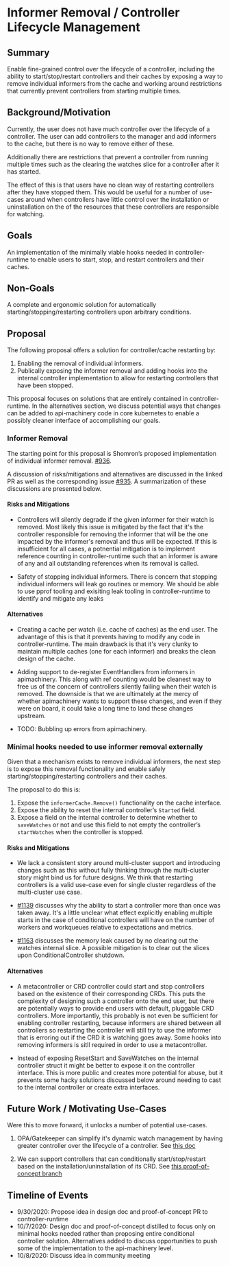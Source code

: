 Informer Removal / Controller Lifecycle Management
==========================

## Summary

Enable fine-grained control over the lifecycle of a controller, including the
ability to start/stop/restart controllers and their caches by exposing a way to
remove individual informers from the cache and working around restrictions that
currently prevent controllers from starting multiple times.

## Background/Motivation

Currently, the user does not have much controller over the lifecycle of a
controller. The user can add controllers to the manager and add informers to the
cache, but there is no way to remove either of these.

Additionally there are restrictions that prevent a controller from running
multiple times such as the clearing the watches slice for a controller after it
has started.

The effect of this is that users have no clean way of restarting controllers
after they have stopped them. This would be useful for a number of use-cases
around when controllers have little control over the installation or
uninstallation on the of the resources that these controllers are responsible
for watching.

## Goals

An implementation of the minimally viable hooks needed in controller-runtime to
enable users to start, stop, and restart controllers and their caches.

## Non-Goals

A complete and ergonomic solution for automatically starting/stopping/restarting
controllers upon arbitrary conditions.

## Proposal

The following proposal offers a solution for controller/cache restarting by:
1. Enabling the removal of individual informers.
2. Publically exposing the informer removal and adding hooks into the internal
   controller implementation to allow for restarting controllers that have been
   stopped.

This proposal focuses on solutions that are entirely contained in
controller-runtime. In the alternatives section, we discuss potential ways that
changes can be added to api-machinery code in core kubernetes to enable a
possibly cleaner interface of accomplishing our goals.

### Informer Removal

The starting point for this proposal is Shomron’s proposed implementation of
individual informer removal.
[#936](https://github.com/kubernetes-sigs/controller-runtime/pull/936).

A discussion of risks/mitigations and alternatives are discussed in the linked PR as well as the
corresponding issue
[#935](https://github.com/kubernetes-sigs/controller-runtime/issues/935). A
summarization of these discussions are presented below.

#### Risks and Mitigations

* Controllers will silently degrade if the given informer for their watch is
  removed. Most likely this issue is mitigated by the fact that it's the
  controller responsible for removing the informer that will be the one impacted
  by the informer's removal and thus will be expected. If this is insufficient
  for all cases, a potnential mitigation is to implement reference counting in
  controller-runtime such that an informer is aware of any and all outstanding
  references when its removal is called.

* Safety of stopping individual informers. There is concern that stopping
  individual informers will leak go routines or memory. We should be able to use
  pprof tooling and exisiting leak tooling in controller-runtime to identify and
  mitigate any leaks

#### Alternatives

* Creating a cache per watch (i.e. cache of caches) as the end user. The advantage
  of this is that it prevents having to modify any code in controller-runtime.
  The main drawback is that it's very clunky to maintain multiple caches (one
  for each informer) and breaks the clean design of the cache.

* Adding support to de-register EventHandlers from informers in apimachinery.
  This along with ref counting would be cleanest way to free us of the concern
  of controllers silently failing when their watch is removed.
  The downside is that we are ultimately at the mercy of whether apimachinery
  wants to support these changes, and even if they were on board, it could take
  a long time to land these changes upstream.

* TODO: Bubbling up errors from apimachinery.


### Minimal hooks needed to use informer removal externally

Given that a mechanism exists to remove individual informers, the next step is
to expose this removal functionality and enable safely
starting/stopping/restarting controllers and their caches.

The proposal to do this is:
1. Expose the `informerCache.Remove()` functionality on the cache interface.
2. Expose the ability to reset the internal controller’s `Started` field.
3. Expose a field on the internal controller to determine whether to `saveWatches`
or not and use this field to not empty the controller’s `startWatches` when the
controller is stopped.

#### Risks and Mitigations

* We lack a consistent story around multi-cluster support and introducing
  changes such as this without fully thinking through the multi-cluster story
  might bind us for future designs. We think that restarting
  controllers is a valid use-case even for single cluster regardless of the
  multi-cluster use case.

* [#1139](https://github.com/kubernetes-sigs/controller-runtime/pull/1139) discusses why
the ability to start a controller more than once was taken away. It's a little
unclear what effect explicitly enabling multiple starts in the case of
conditional controllers will have on the number of workers and workqueues
relative to expectations and metrics.

* [#1163](https://github.com/kubernetes-sigs/controller-runtime/pull/1163) discusses the
memory leak caused by no clearing out the watches internal slice. A possible
mitigation is to clear out the slices upon ConditionalController shutdown.

#### Alternatives

* A metacontroller or CRD controller could start and stop controllers based on
the existence of their corresponding CRDs. This puts the complexity of designing such a controller
onto the end user, but there are potentially ways to provide end users with
default, pluggable CRD controllers. More importantly, this probably is not even
be sufficient for enabling controller restarting, because informers are shared
between all controllers so restarting the controller will still try to use the
informer that is erroring out if the CRD it is watching goes away. Some hooks
into removing informers is sitll required in order to use a metacontroller.

* Instead of exposing ResetStart and SaveWatches on the internal controller struct
it might be better to expose it on the controller interface. This is more public
and creates more potential for abuse, but it prevents some hacky solutions
discussed below around needing to cast to the internal controller or create
extra interfaces.

## Future Work / Motivating Use-Cases

Were this to move forward, it unlocks a number of potential use-cases.

1. OPA/Gatekeeper can simplify it's dynamic watch management by having greater
   controller over the lifecycle of a controller. See [this
   doc](https://docs.google.com/document/d/1Wi3LM3sG6Qgfzm--bWb6R0SEKCkQCCt-ene6cO62FlM/edit)

2. We can support controllers that can conditionally start/stop/restart based on
   the installation/uninstallation of its CRD. See [this proof-of-concept branch](https://github.com/kevindelgado/controller-runtime/tree/experimental/conditional-runnables)

## Timeline of Events
* 9/30/2020: Propose idea in design doc and proof-of-concept PR to
controller-runtime
* 10/7/2020: Design doc and proof-of-concept distilled to focus only on minimal
  hooks needed rather than proposing entire conditional controller solution.
  Alternatives added to discuss opportunities to push some of the implementation
  to the api-machinery level.
* 10/8/2020: Discuss idea in community meeting

